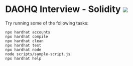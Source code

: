 # DAOHQ Interview - Solidity <img src="https://www.daohq.xyz/brand/logo.svg">

Try running some of the following tasks:

```shell
npx hardhat accounts
npx hardhat compile
npx hardhat clean
npx hardhat test
npx hardhat node
node scripts/sample-script.js
npx hardhat help
```
